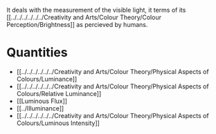 It deals with the measurement of the visible light, it terms of its [[../../../../../../Creativity and Arts/Colour Theory/Colour Perception/Brightness]] as percieved by humans.

# Quantities
- [[../../../../../../Creativity and Arts/Colour Theory/Physical Aspects of Colours/Luminance]]
- [[../../../../../../Creativity and Arts/Colour Theory/Physical Aspects of Colours/Relative Luminance]]
- [[Luminous Flux]]
- [[../Illuminance]]
- [[../../../../../../Creativity and Arts/Colour Theory/Physical Aspects of Colours/Luminous Intensity]]